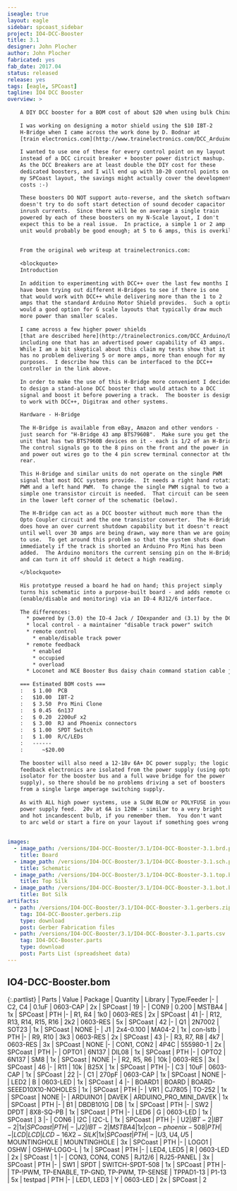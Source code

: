 ```yaml
---
iseagle: true
layout: eagle
sidebar: spcoast_sidebar
project: IO4-DCC-Booster
title: 3.1
designer: John Plocher
author: John Plocher
fabricated: yes
fab_date: 2017.04
status: released
release: yes
tags: [eagle, SPCoast]
tagline: IO4 DCC Booster
overview: >
    
    A DIY DCC booster for a BOM cost of about $20 when using bulk China/eBay parts.
    
    I was working on designing a motor shield using the $10 IBT-2
    H-Bridge when I came across the work done by D. Bodnar at
    [train electronics.com](http://www.trainelectronics.com/DCC_Arduino/DCC_Booster/)
    
    I wanted to use one of these for every control point on my layout
    instead of a DCC circuit breaker + booster power district mashup.
    As the DCC Breakers are at least double the DIY cost for these
    dedicated boosters, and I will end up with 10-20 control points on
    my SPCoast layout, the savings might actually cover the development
    costs :-)
    
    These boosters DO NOT support auto-reverse, and the sketch software
    doesn't try to do soft start detection of sound decoder capacitor
    inrush currents.  Since there will be on average a single train
    powered by each of these boosters on my N-Scale layout, I don't
    expect this to be a real issue.  In practice, a simple 1 or 2 amp
    unit would probably be good enough; at 5 to 6 amps, this is overkill.
    
    
    From the original web writeup at trainelectronics.com:
    
    <blockquote>
    Introduction
    
    In addition to experimenting with DCC++ over the last few months I
    have been trying out different H-Bridges to see if there is one
    that would work with DCC++ while delivering more than the 1 to 2
    amps that the standard Arduino Motor Shield provides.  Such a option
    would a good option for G scale layouts that typically draw much
    more power than smaller scales.
    
    I came across a few higher power shields
    [that are described here](http://trainelectronics.com/DCC_Arduino/DCC++/)
    including one that has an advertised power capability of 43 amps.
    While I am a bit skeptical about this claim my tests show that it
    has no problem delivering 5 or more amps, more than enough for my
    purposes.  I describe how this can be interfaced to the DCC++
    controller in the link above.
    
    In order to make the use of this H-Bridge more convenient I decided
    to design a stand-alone DCC booster that would attach to a DCC
    signal and boost it before powering a track.  The booster is designed
    to work with DCC++, Digitrax and other systems.
    
    Hardware - H-Bridge
    
    The H-Bridge is available from eBay, Amazon and other vendors -
    just search for "H-Bridge 43 amp BTS7960B".  Make sure you get the
    unit that has two BTS7960B devices on it - each is 1/2 of an H-Bridge.
    The control signals go to the 8 pins on the front and the power in
    and power out wires go to the 4 pin screw terminal connector at the
    rear.
    
    This H-Bridge and similar units do not operate on the single PWM
    signal that most DCC systems provide.  It needs a right hand rotating
    PWM and a left hand PWM.  To change the single PWM signal to two a
    simple one transistor circuit is needed.  That circuit can be seen
    in the lower left corner of the schematic (below).
    
    The H-Bridge can act as a DCC booster without much more than the
    Opto Coupler circuit and the one transistor converter.  The H-Bridge
    does hove an over current shutdown capability but it doesn't react
    until well over 30 amps are being drawn, way more than we are going
    to use.  To get around this problem so that the system shuts down
    immediately if the track is shorted an Arduino Pro Mini has been
    added.  The Arduino monitors the current sensing pin on the H-Bridge
    and can turn it off should it detect a high reading.
    
    </blockquote>
    
    His prototype reused a board he had on hand; this project simply
    turns his schematic into a purpose-built board - and adds remote control
    (enable/disable and monitoring) via an IO-4 RJ12/6 interface.
    
    The differences:
      * powered by (3.0) the IO-4 Jack / IOexpander and (3.1) by the DC booster power.
      * local control - a maintainer "disable track power" switch
      * remote control
        * enable/disable track power
      * remote feedback
        * enabled
        * occupied
        * overload
      * Loconet and NCE Booster Bus daisy chain command station cable jacks
    
    === Estimated BOM costs ===
    :	$ 1.00  PCB 
    :	$10.00  IBT-2 
    :	$ 3.50  Pro Mini Clone
    :	$ 0.45  6n137
    :	$ 0.20  2200uF x2
    :	$ 3.00  RJ and Phoenix connectors
    :	$ 1.00  SPDT Switch
    :	$ 1.00  R/C/LEDs
    :	------
    :      ~$20.00
    
    The booster will also need a 12-18v 6A+ DC power supply; the logic and
    feedback electronics are isolated from the power supply (using opto
    isolator for the booster bus and a full wave bridge for the power
    supply), so there should be no problems driving a set of boosters
    from a single large amperage switching supply.
    
    As with ALL high power systems, use a SLOW BLOW or POLYFUSE in your
    power supply feed.  20v at 6A is 120W - similar to a very bright
    and hot incandescent bulb, if you remember them.  You don't want
    to arc weld or start a fire on your layout if something goes wrong!
    
    
images:
  - image_path: /versions/IO4-DCC-Booster/3.1/IO4-DCC-Booster-3.1.brd.png
    title: Board
  - image_path: /versions/IO4-DCC-Booster/3.1/IO4-DCC-Booster-3.1.sch.png
    title: Schematic
  - image_path: /versions/IO4-DCC-Booster/3.1/IO4-DCC-Booster-3.1.top.brd.png
    title: Top Silk
  - image_path: /versions/IO4-DCC-Booster/3.1/IO4-DCC-Booster-3.1.bot.brd.png
    title: Bot Silk
artifacts:
  - path: /versions/IO4-DCC-Booster/3.1/IO4-DCC-Booster-3.1.gerbers.zip
    tag: IO4-DCC-Booster.gerbers.zip
    type: download
    post: Gerber Fabrication files
  - path: /versions/IO4-DCC-Booster/3.1/IO4-DCC-Booster-3.1.parts.csv
    tag: IO4-DCC-Booster.parts
    type: download
    post: Parts List (spreadsheet data)
---
```


## IO4-DCC-Booster.bom

{:.partlist}
| Parts | Value | Package | Quantity | Library | Type/Feeder
|-
| C2, C4 | 0.1uF | 0603-CAP | 2x | SPCoast | 19
|-
| CON9 | 0.200 | MSTBA4 | 1x | SPCoast | PTH
|-
| R1, R4 | 1k0 | 0603-RES | 2x | SPCoast | 41
|-
| R12, R13, R14, R15, R16 | 2k2 | 0603-RES | 5x | SPCoast | 42
|-
| Q1 | 2N7002 | SOT23 | 1x | SPCoast | NONE
|-
| J1 | 2x4-0.100 | MA04-2 | 1x | con-lstb | PTH
|-
| R9, R10 | 3k3 | 0603-RES | 2x | SPCoast | 43
|-
| R3, R7, R8 | 4k7 | 0603-RES | 3x | SPCoast | NONE
|-
| CON1, CON2 | 4P4C | 555980-1 | 2x | SPCoast | PTH
|-
| OPTO1 | 6N137 | DIL08 | 1x | SPCoast | PTH
|-
| OPTO2 | 6N137 | SM8 | 1x | SPCoast | NONE
|-
| R2, R5, R6 | 10k | 0603-RES | 3x | SPCoast | 46
|-
| R11 | 10k | B25X | 1x | SPCoast | PTH
|-
| C3 | 10uF | 0603-CAP | 1x | SPCoast | 22
|-
| C1 | 270pF | 0603-CAP | 1x | SPCoast | NONE
|-
| LED2 | B | 0603-LED | 1x | SPCoast | 4
|-
| BOARD1 | BOARD | BOARD-SEEED10X10-NOHOLES | 1x | SPCoast | PTH
|-
| VR1 | CJ7805 | TO-252 | 1x | SPCoast | NONE
|-
| ARDUINO1 | DAVEK | ARDUINO_PRO_MINI_DAVEK | 1x | SPCoast | PTH
|-
| B1 | DBDB101G | DB | 1x | SPCoast | PTH
|-
| SW2 | DPDT | 8X8-SQ-PB | 1x | SPCoast | PTH
|-
| LED6 | G | 0603-LED | 1x | SPCoast | 3
|-
| CON6 | I2C | I2C-L | 1x | SPCoast | PTH
|-
| U$2 | IBT-2 | IBT-2 | 1x | SPCoast | PTH
|-
| J2 | IBT-2 | MSTBA4 | 1x | con-phoenix-508 | PTH
|-
| LCD | LCD | LCD-16X2-SILK | 1x | SPCoast | PTH
|-
| U$3, U$4, U$5 | MOUNTINGHOLE | MOUNTINGHOLE | 3x | SPCoast | PTH
|-
| LOGO1 | OSHW | OSHW-LOGO-L | 1x | SPCoast | PTH
|-
| LED4, LED5 | R | 0603-LED | 2x | SPCoast | 1
|-
| CON3, CON4, CON5 | RJ12/6 | RJ25-PANEL | 3x | SPCoast | PTH
|-
| SW1 | SPDT | SWITCH-SPDT-508 | 1x | SPCoast | PTH
|-
| TP-!PWM, TP-ENABLE, TP-GND, TP-PWM, TP-SENSE | TPPAD1-13 | P1-13 | 5x | testpad | PTH
|-
| LED1, LED3 | Y | 0603-LED | 2x | SPCoast | 2
